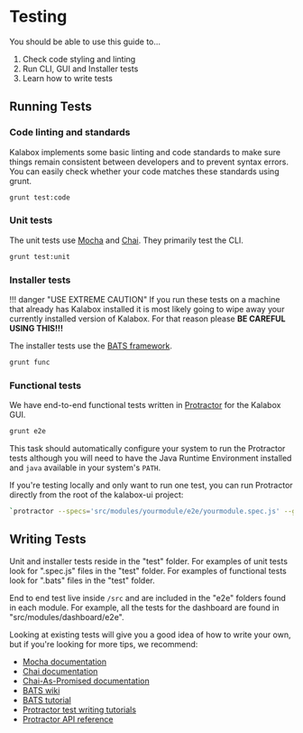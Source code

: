 Testing
=======

You should be able to use this guide to...

1. Check code styling and linting
2. Run CLI, GUI and Installer tests
3. Learn how to write tests

Running Tests
-------------

### Code linting and standards

Kalabox implements some basic linting and code standards to make sure things remain consistent between developers and to prevent syntax errors. You can easily check whether your code matches these standards using grunt.

```bash
grunt test:code
```

### Unit tests

The unit tests use [Mocha](https://mochajs.org/) and [Chai](http://chaijs.com/). They primarily test the CLI.

```bash
grunt test:unit
```

### Installer tests

!!! danger "USE EXTREME CAUTION"
    If you run these tests on a machine that already has Kalabox installed it is most likely going to wipe away your currently installed version of Kalabox. For that reason please **BE CAREFUL USING THIS!!!**

The installer tests use the [BATS framework](https://github.com/sstephenson/bats).

```bash
grunt func
```

### Functional tests

We have end-to-end functional tests written in [Protractor](http://angular.github.io/protractor) for the Kalabox GUI.

```bash
grunt e2e
```

This task should automatically configure your system to run the Protractor tests although you will need to have the Java Runtime Environment installed and `java` available in your system's `PATH`.

If you're testing locally and only want to run one test, you can run Protractor
directly from the root of the kalabox-ui project:

```bash
`protractor --specs='src/modules/yourmodule/e2e/yourmodule.spec.js' --grep="name of your it() statement"`
```

Writing Tests
-------------

Unit and installer tests reside in the "test" folder. For examples of unit tests look for ".spec.js" files in the "test" folder. For examples of functional tests look for ".bats" files in the "test" folder.

End to end test live inside `/src` and are included in the "e2e" folders found in each module. For example, all the tests for the dashboard are found in "src/modules/dashboard/e2e".

Looking at existing tests will give you a good idea of how to write your own, but if you're looking for more tips, we recommend:

* [Mocha documentation](http://mochajs.org/)
* [Chai documentation](http://chaijs.com/)
* [Chai-As-Promised documentation](http://chaijs.com/plugins/chai-as-promised/)
* [BATS wiki](https://github.com/sstephenson/bats)
* [BATS tutorial](https://blog.engineyard.com/2014/bats-test-command-line-tools)
* [Protractor test writing tutorials](http://angular.github.io/protractor/#/tutorial)
* [Protractor API reference](http://angular.github.io/protractor/#/api)
